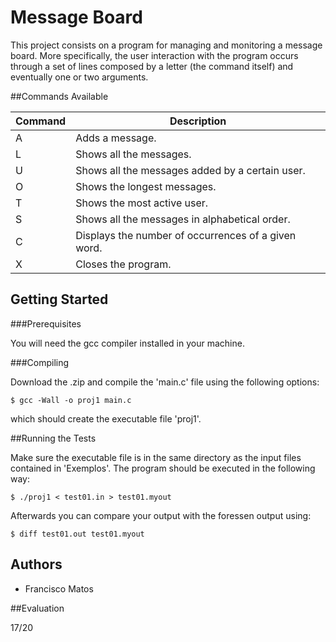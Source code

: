 # Message Board

This project consists on a program for managing and monitoring a message board. More specifically, the user interaction with the program occurs through a set of lines composed by a letter (the command itself) and eventually one or two arguments.

##Commands Available

Command | Description
------------ | -------------
A | Adds a message.
L | Shows all the messages.
U | Shows all the messages added by a certain user.
O | Shows the longest messages.
T | Shows the most active user.
S | Shows all the messages in alphabetical order.
C | Displays the number of occurrences of a given word.
X | Closes the program.

## Getting Started

###Prerequisites

You will need the gcc compiler installed in your machine.

###Compiling

Download the .zip and compile the 'main.c' file using the following options:

```
$ gcc -Wall -o proj1 main.c

```
which should create the executable file 'proj1'.


##Running the Tests

Make sure the executable file is in the same directory as the input files contained in 'Exemplos'.
The program should be executed in the following way:

```
$ ./proj1 < test01.in > test01.myout
```

Afterwards you can compare your output with the foressen output using:

```
$ diff test01.out test01.myout
```

## Authors

* Francisco Matos

##Evaluation

17/20
